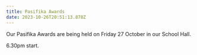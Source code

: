 ```yaml
---
title: Pasifika Awards
date: 2023-10-26T20:51:13.878Z
---
```

Our Pasifika Awards are being held on Friday 27 October in our School Hall.
  
6.30pm start.


